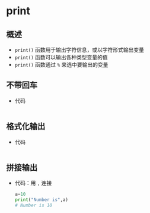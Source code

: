 # print

## 概述

+ `print()` 函数用于输出字符信息，或以字符形式输出变量
+ `print()` 函数可以输出各种类型变量的值
+ `print()` 函数通过 `%` 来选中要输出的变量

## 不带回车

+ 代码

  ```py
  ```

## 格式化输出

+ 代码

  ```py
  ```

## 拼接输出

+ 代码：用 `,` 连接

  ```py
  a=10
  print("Number is",a)
  # Number is 10
  ```
